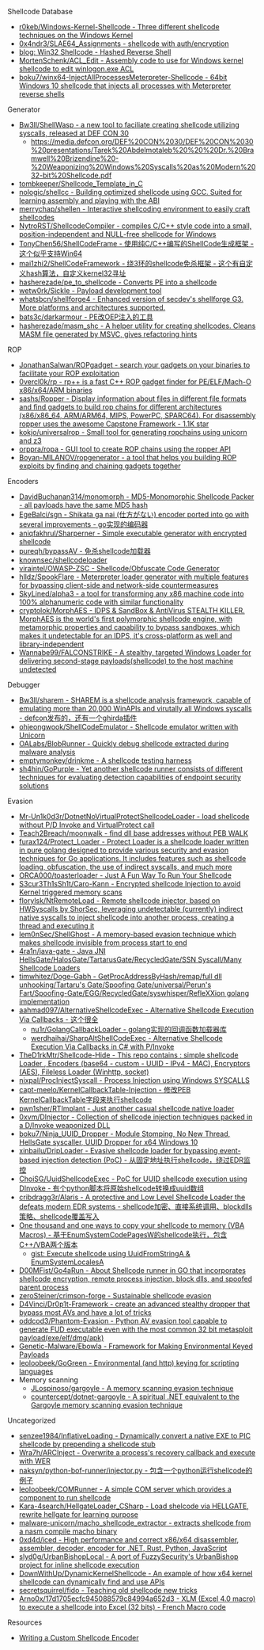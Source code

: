 Shellcode Database

* [r0keb/Windows-Kernel-Shellcode - Three different shellcode techniques on the Windows Kernel](https://github.com/r0keb/Windows-Kernel-Shellcode)
* [0x4ndr3/SLAE64_Assignments - shellcode with auth/encryption](https://gitlab.com/0x4ndr3/SLAE64_Assignments)
* [blog: Win32 Shellcode - Hashed Reverse Shell](https://blackcloud.me/Win32-shellcode-hashed/)
* [MortenSchenk/ACL_Edit - Assembly code to use for Windows kernel shellcode to edit winlogon.exe ACL](https://github.com/MortenSchenk/ACL_Edit)
* [boku7/winx64-InjectAllProcessesMeterpreter-Shellcode - 64bit Windows 10 shellcode that injects all processes with Meterpreter reverse shells](https://github.com/boku7/winx64-InjectAllProcessesMeterpreter-Shellcode)

Generator

* [Bw3ll/ShellWasp - a new tool to faciliate creating shellcode utilizing syscalls, released at DEF CON 30](https://github.com/Bw3ll/ShellWasp)
  * https://media.defcon.org/DEF%20CON%2030/DEF%20CON%2030%20presentations/Tarek%20Abdelmotaleb%20%20%20Dr.%20Bramwell%20Brizendine%20-%20Weaponizing%20Windows%20Syscalls%20as%20Modern%2032-bit%20Shellcode.pdf
* [tombkeeper/Shellcode_Template_in_C](https://github.com/tombkeeper/Shellcode_Template_in_C)
* [nologic/shellcc - Building optimized shellcode using GCC. Suited for learning assembly and playing with the ABI](https://github.com/nologic/shellcc)
* [merrychap/shellen - Interactive shellcoding environment to easily craft shellcodes](https://github.com/merrychap/shellen)
* [NytroRST/ShellcodeCompiler - compiles C/C++ style code into a small, position-independent and NULL-free shellcode for Windows](https://github.com/NytroRST/ShellcodeCompiler)
* [TonyChen56/ShellCodeFrame - 使用纯C/C++编写的ShellCode生成框架 - 这个似乎支持Win64](https://github.com/TonyChen56/ShellCodeFrame)
* [mai1zhi2/ShellCodeFramework - 绕3环的shellcode免杀框架 - 这个有自定义hash算法，自定义kernel32寻址](https://github.com/mai1zhi2/ShellCodeFramework)
* [hasherezade/pe_to_shellcode - Converts PE into a shellcode](https://github.com/hasherezade/pe_to_shellcode)
* [wetw0rk/Sickle - Payload development tool](https://github.com/wetw0rk/Sickle)
* [whatsbcn/shellforge4 - Enhanced version of secdev's shellforge G3. More platforms and architectures supported.](https://github.com/whatsbcn/shellforge4)
* [bats3c/darkarmour - PE改OEP注入的工具](https://github.com/bats3c/darkarmour)
* [hasherezade/masm_shc - A helper utility for creating shellcodes. Cleans MASM file generated by MSVC, gives refactoring hints](https://github.com/hasherezade/masm_shc)

ROP

* [JonathanSalwan/ROPgadget - search your gadgets on your binaries to facilitate your ROP exploitation](https://github.com/JonathanSalwan/ROPgadget)
* [0vercl0k/rp - rp++ is a fast C++ ROP gadget finder for PE/ELF/Mach-O x86/x64/ARM binaries](https://github.com/0vercl0k/rp)
* [sashs/Ropper - Display information about files in different file formats and find gadgets to build rop chains for different architectures (x86/x86_64, ARM/ARM64, MIPS, PowerPC, SPARC64). For disassembly ropper uses the awesome Capstone Framework - 1.1K star](https://github.com/sashs/Ropper)
* [kokjo/universalrop - Small tool for generating ropchains using unicorn and z3](https://github.com/kokjo/universalrop)
* [orppra/ropa - GUI tool to create ROP chains using the ropper API](https://github.com/orppra/ropa)
* [Boyan-MILANOV/ropgenerator - a tool that helps you building ROP exploits by finding and chaining gadgets together](https://github.com/Boyan-MILANOV/ropgenerator)

Encoders

* [DavidBuchanan314/monomorph - MD5-Monomorphic Shellcode Packer - all payloads have the same MD5 hash](https://github.com/DavidBuchanan314/monomorph)
* [EgeBalci/sgn - Shikata ga nai (仕方がない) encoder ported into go with several improvements - go实现的编码器](https://github.com/EgeBalci/sgn)
* [aniqfakhrul/Sharperner - Simple executable generator with encrypted shellcode](https://github.com/aniqfakhrul/Sharperner)
* [pureqh/bypassAV - 免杀shellcode加载器](https://github.com/pureqh/bypassAV)
* [knownsec/shellcodeloader](https://github.com/knownsec/shellcodeloader)
* [viraintel/OWASP-ZSC - Shellcode/Obfuscate Code Generator](https://github.com/viraintel/OWASP-ZSC)
* [hlldz/SpookFlare - Meterpreter loader generator with multiple features for bypassing client-side and network-side countermeasures](https://github.com/hlldz/SpookFlare)
* [SkyLined/alpha3 - a tool for transforming any x86 machine code into 100% alphanumeric code with similar functionality](https://github.com/SkyLined/alpha3)
* [cryptolok/MorphAES - IDPS & SandBox & AntiVirus STEALTH KILLER. MorphAES is the world's first polymorphic shellcode engine, with metamorphic properties and capability to bypass sandboxes, which makes it undetectable for an IDPS, it's cross-platform as well and library-independent](https://github.com/cryptolok/MorphAES)
* [Wannabe99/FALCONSTRIKE - A stealthy, targeted Windows Loader for delivering second-stage payloads(shellcode) to the host machine undetected](https://github.com/Wannabe99/FALCONSTRIKE)

Debugger

* [Bw3ll/sharem - SHAREM is a shellcode analysis framework, capable of emulating more than 20,000 WinAPIs and virutally all Windows syscalls - defcon发布的，还有一个ghirda插件](https://github.com/Bw3ll/sharem)
* [ohjeongwook/ShellCodeEmulator - Shellcode emulator written with Unicorn](https://github.com/ohjeongwook/ShellCodeEmulator)
* [OALabs/BlobRunner - Quickly debug shellcode extracted during malware analysis](https://github.com/OALabs/BlobRunner)
* [emptymonkey/drinkme - A shellcode testing harness](https://github.com/emptymonkey/drinkme)
* [sh4hin/GoPurple - Yet another shellcode runner consists of different techniques for evaluating detection capabilities of endpoint security solutions](https://github.com/sh4hin/GoPurple)

Evasion

* [Mr-Un1k0d3r/DotnetNoVirtualProtectShellcodeLoader - load shellcode without P/D Invoke and VirtualProtect call](https://github.com/Mr-Un1k0d3r/DotnetNoVirtualProtectShellcodeLoader)
* [Teach2Breach/moonwalk - find dll base addresses without PEB WALK](https://github.com/Teach2Breach/moonwalk)
* [furax124/Protect_Loader - Protect Loader is a shellcode loader written in pure golang designed to provide various security and evasion techniques for Go applications. It includes features such as shellcode loading, obfuscation, the use of indirect syscalls, and much more](https://github.com/furax124/Protect_Loader)
* [ORCA000/toasterloader - Just A Fun Way To Run Your Shellcode](https://gitlab.com/ORCA000/toasterloader)
* [S3cur3Th1sSh1t/Caro-Kann - Encrypted shellcode Injection to avoid Kernel triggered memory scans](https://github.com/S3cur3Th1sSh1t/Caro-Kann)
* [florylsk/NtRemoteLoad - Remote shellcode injector, based on HWSyscalls by ShorSec, leveraging undetectable (currently) indirect native syscalls to inject shellcode into another process, creating a thread and executing it](https://github.com/florylsk/NtRemoteLoad)
* [lem0nSec/ShellGhost - A memory-based evasion technique which makes shellcode invisible from process start to end](https://github.com/lem0nSec/ShellGhost)
* [4ra1n/java-gate - Java JNI HellsGate/HalosGate/TartarusGate/RecycledGate/SSN Syscall/Many Shellcode Loaders](https://github.com/4ra1n/java-gate)
* [timwhitez/Doge-Gabh - GetProcAddressByHash/remap/full dll unhooking/Tartaru's Gate/Spoofing Gate/universal/Perun's Fart/Spoofing-Gate/EGG/RecycledGate/syswhisper/RefleXXion golang implementation](https://github.com/timwhitez/Doge-Gabh)
* [aahmad097/AlternativeShellcodeExec - Alternative Shellcode Execution Via Callbacks - 这个很全](https://github.com/aahmad097/AlternativeShellcodeExec)
  * [nu1r/GolangCallbackLoader - golang实现的回调函数加载器库](https://github.com/nu1r/GolangCallbackLoader)
  * [werdhaihai/SharpAltShellCodeExec - Alternative Shellcode Execution Via Callbacks in C# with P/Invoke](https://github.com/werdhaihai/SharpAltShellCodeExec)
* [TheD1rkMtr/Shellcode-Hide - This repo contains : simple shellcode Loader , Encoders (base64 - custom - UUID - IPv4 - MAC), Encryptors (AES), Fileless Loader (Winhttp, socket)](https://github.com/TheD1rkMtr/Shellcode-Hide)
* [nixpal/ProcInjectSyscall - Process Injection using Windows SYSCALLS](https://github.com/nixpal/ProcInjectSyscall)
* [capt-meelo/KernelCallbackTable-Injection - 修改PEB KernelCallbackTable字段来执行shellcode](https://github.com/capt-meelo/KernelCallbackTable-Injection)
* [pwn1sher/RTImplant - Just another casual shellcode native loader](https://github.com/pwn1sher/RTImplant)
* [0xvm/DInjector - Collection of shellcode injection techniques packed in a D/Invoke weaponized DLL](https://github.com/0xvm/DInjector)
* [boku7/Ninja_UUID_Dropper - Module Stomping, No New Thread, HellsGate syscaller, UUID Dropper for x64 Windows 10](https://github.com/boku7/Ninja_UUID_Dropper)
* [xinbailu/DripLoader - Evasive shellcode loader for bypassing event-based injection detection (PoC) - 从固定地址执行shellcode，绕过EDR监控](https://github.com/xinbailu/DripLoader)
* [ChoiSG/UuidShellcodeExec - PoC for UUID shellcode execution using DInvoke - 有个python脚本将原始shellcode转换成uuid数组](https://github.com/ChoiSG/UuidShellcodeExec)
* [cribdragg3r/Alaris - A protective and Low Level Shellcode Loader the defeats modern EDR systems - shellcode加密、直接系统调用、blockdlls策略、shellcode覆盖写入](https://github.com/cribdragg3r/Alaris)
* [One thousand and one ways to copy your shellcode to memory (VBA Macros) - 基于EnumSystemCodePagesW的shellcode执行，包含C++/VBA两个版本](https://adepts.of0x.cc/alternatives-copy-shellcode/)
  * [gist: Execute shellcode using UuidFromStringA & EnumSystemLocalesA](https://gist.github.com/rxwx/c5e0e5bba8c272eb6daa587115ae0014)
* [D00MFist/Go4aRun - About Shellcode runner in GO that incorporates shellcode encryption, remote process injection, block dlls, and spoofed parent process](https://github.com/D00MFist/Go4aRun)
* [zeroSteiner/crimson-forge - Sustainable shellcode evasion](https://github.com/zeroSteiner/crimson-forge)
* [D4Vinci/Dr0p1t-Framework - create an advanced stealthy dropper that bypass most AVs and have a lot of tricks](https://github.com/D4Vinci/Dr0p1t-Framework)
* [oddcod3/Phantom-Evasion - Python AV evasion tool capable to generate FUD executable even with the most common 32 bit metasploit payload(exe/elf/dmg/apk)](https://github.com/oddcod3/Phantom-Evasion)
* [Genetic-Malware/Ebowla - Framework for Making Environmental Keyed Payloads](https://github.com/Genetic-Malware/Ebowla)
* [leoloobeek/GoGreen - Environmental (and http) keying for scripting languages](https://github.com/leoloobeek/GoGreen)
* Memory scanning
  * [JLospinoso/gargoyle - A memory scanning evasion technique](https://github.com/JLospinoso/gargoyle)
  * [countercept/dotnet-gargoyle - A spiritual .NET equivalent to the Gargoyle memory scanning evasion technique](https://github.com/countercept/dotnet-gargoyle)

Uncategorized

* [senzee1984/InflativeLoading - Dynamically convert a native EXE to PIC shellcode by prepending a shellcode stub](https://github.com/senzee1984/InflativeLoading)
* [Wra7h/ARCInject - Overwrite a process's recovery callback and execute with WER](https://github.com/Wra7h/ARCInject)
* [naksyn/python-bof-runner/injector.py - 包含一个python运行shellcode的例子](https://github.com/naksyn/python-bof-runner/blob/main/injector.py)
* [leoloobeek/COMRunner - A simple COM server which provides a component to run shellcode](https://github.com/leoloobeek/COMRunner)
* [Kara-4search/HellgateLoader_CSharp - Load shelcode via HELLGATE, rewrite hellgate for learning purpose](https://github.com/Kara-4search/HellgateLoader_CSharp)
* [malware-unicorn/macho_shellcode_extractor - extracts shellcode from a nasm compile macho binary](https://github.com/malware-unicorn/macho_shellcode_extractor)
* [0xd4d/iced - High performance and correct x86/x64 disassembler, assembler, decoder, encoder for .NET, Rust, Python, JavaScript](https://github.com/0xd4d/iced)
* [slyd0g/UrbanBishopLocal - A port of FuzzySecurity's UrbanBishop project for inline shellcode execution](https://github.com/slyd0g/UrbanBishopLocal)
* [DownWithUp/DynamicKernelShellcode - An example of how x64 kernel shellcode can dynamically find and use APIs](https://github.com/DownWithUp/DynamicKernelShellcode)
* [secretsquirrel/fido - Teaching old shellcode new tricks](https://github.com/secretsquirrel/fido)
* [Arno0x/17d1705ecfc945088579c84994a652d3 - XLM (Excel 4.0 macro) to execute a shellcode into Excel (32 bits) - French Macro code](https://gist.github.com/Arno0x/17d1705ecfc945088579c84994a652d3)

Resources

* [Writing a Custom Shellcode Encoder](https://medium.com/syscall59/writing-a-custom-shellcode-encoder-31816e767611)
